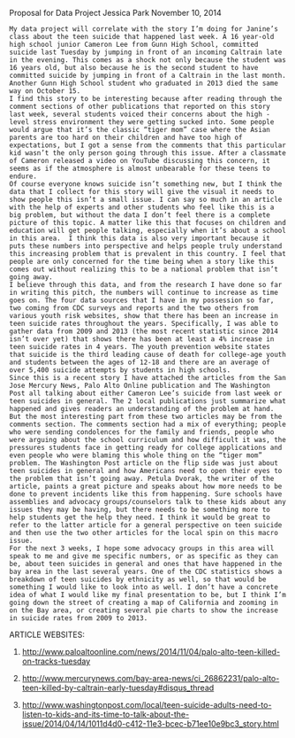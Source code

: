 Proposal for Data Project
Jessica Park
November 10, 2014

	My data project will correlate with the story I’m doing for Janine’s class about the teen suicide that happened last week. A 16 year-old high school junior Cameron Lee from Gunn High School, committed suicide last Tuesday by jumping in front of an incoming Caltrain late in the evening. This comes as a shock not only because the student was 16 years old, but also because he is the second student to have committed suicide by jumping in front of a Caltrain in the last month. Another Gunn High School student who graduated in 2013 died the same way on October 15.
	I find this story to be interesting because after reading through the comment sections of other publications that reported on this story last week, several students voiced their concerns about the high -level stress environment they were getting sucked into. Some people would argue that it’s the classic “tiger mom” case where the Asian parents are too hard on their children and have too high of expectations, but I got a sense from the comments that this particular kid wasn’t the only person going through this issue. After a classmate of Cameron released a video on YouTube discussing this concern, it seems as if the atmosphere is almost unbearable for these teens to endure.
	Of course everyone knows suicide isn’t something new, but I think the data that I collect for this story will give the visual it needs to show people this isn’t a small issue. I can say so much in an article with the help of experts and other students who feel like this is a big problem, but without the data I don’t feel there is a complete picture of this topic. A matter like this that focuses on children and education will get people talking, especially when it’s about a school in this area.  I think this data is also very important because it puts these numbers into perspective and helps people truly understand this increasing problem that is prevalent in this country. I feel that people are only concerned for the time being when a story like this comes out without realizing this to be a national problem that isn’t going away.
	I believe through this data, and from the research I have done so far in writing this pitch, the numbers will continue to increase as time goes on. The four data sources that I have in my possession so far, two coming from CDC surveys and reports and the two others from various youth risk websites, show that there has been an increase in teen suicide rates throughout the years. Specifically, I was able to gather data from 2009 and 2013 (the most recent statistic since 2014 isn’t over yet) that shows there has been at least a 4% increase in teen suicide rates in 4 years. The youth prevention website states that suicide is the third leading cause of death for college-age youth and students between the ages of 12-18 and there are an average of over 5,400 suicide attempts by students in high schools.
	Since this is a recent story I have attached the articles from the San Jose Mercury News, Palo Alto Online publication and The Washington Post all talking about either Cameron Lee’s suicide from last week or teen suicides in general. The 2 local publications just summarize what happened and gives readers an understanding of the problem at hand. But the most interesting part from these two articles may be from the comments section. The comments section had a mix of everything; people who were sending condolences for the family and friends, people who were arguing about the school curriculum and how difficult it was, the pressures students face in getting ready for college applications and even people who were blaming this whole thing on the “tiger mom” problem. The Washington Post article on the flip side was just about teen suicides in general and how Americans need to open their eyes to the problem that isn’t going away. Petula Dvorak, the writer of the article, paints a great picture and speaks about how more needs to be done to prevent incidents like this from happening. Sure schools have assemblies and advocacy groups/counselors talk to these kids about any issues they may be having, but there needs to be something more to help students get the help they need. I think it would be great to refer to the latter article for a general perspective on teen suicide and then use the two other articles for the local spin on this macro issue. 
	For the next 3 weeks, I hope some advocacy groups in this area will speak to me and give me specific numbers, or as specific as they can be, about teen suicides in general and ones that have happened in the bay area in the last several years. One of the CDC statistics shows a breakdown of teen suicides by ethnicity as well, so that would be something I would like to look into as well. I don’t have a concrete idea of what I would like my final presentation to be, but I think I’m going down the street of creating a map of California and zooming in on the Bay area, or creating several pie charts to show the increase in suicide rates from 2009 to 2013.




ARTICLE WEBSITES:
1.	http://www.paloaltoonline.com/news/2014/11/04/palo-alto-teen-killed-on-tracks-tuesday

2.	http://www.mercurynews.com/bay-area-news/ci_26862231/palo-alto-teen-killed-by-caltrain-early-tuesday#disqus_thread

3.	http://www.washingtonpost.com/local/teen-suicide-adults-need-to-listen-to-kids-and-its-time-to-talk-about-the-issue/2014/04/14/1011d4d0-c412-11e3-bcec-b71ee10e9bc3_story.html

